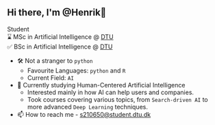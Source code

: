 ## Hi there, I'm @Henrik👋

Student <br>
⌛ MSc in Artificial Intelligence @ [DTU](https://www.dtu.dk/english/) <br>
✅ BSc in Artificial Intelligence @ [DTU](https://www.dtu.dk/english/) <br>

* 🛠️ Not a stranger to `python`
  * Favourite Languages: `python` and `R`
  * Current Field: `AI`
* 🌱 Currently studying Human-Centered Artificial Intelligence
  * Interested mainly in how AI can help users and companies.
  * Took courses covering various topics, from `Search-driven AI` to more advanced `Deep Learning` techniques.
* 📫 How to reach me - s210650@student.dtu.dk

